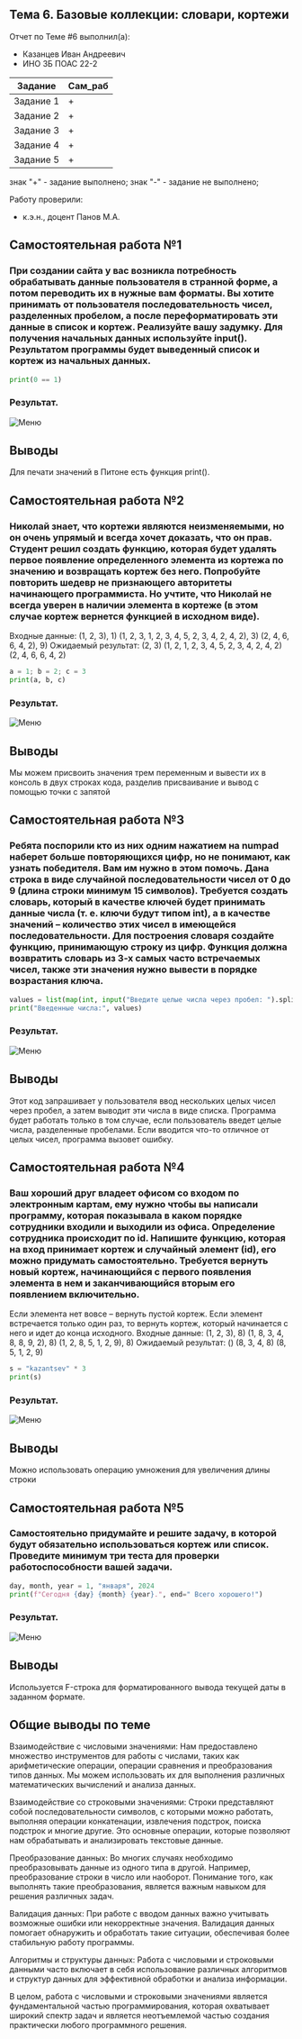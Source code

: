 ## Тема 6. Базовые коллекции: словари, кортежи
Отчет по Теме #6 выполнил(а):
- Казанцев Иван Андреевич
- ИНО ЗБ ПОАС 22-2

| Задание | Сам_раб |
| ------ | ------ |
| Задание 1 | + |
| Задание 2 | + |
| Задание 3 | + |
| Задание 4 | + |
| Задание 5 | + |

знак "+" - задание выполнено; знак "-" - задание не выполнено;

Работу проверили:
- к.э.н., доцент Панов М.А.

## Самостоятельная работа №1
### При создании сайта у вас возникла потребность обрабатывать данные пользователя в странной форме, а потом переводить их в нужные вам форматы. Вы хотите принимать от пользователя последовательность чисел, разделенных пробелом, а после переформатировать эти данные в список и кортеж. Реализуйте вашу задумку. Для получения начальных данных используйте input(). Результатом программы будет выведенный список и кортеж из начальных данных.

```python
print(0 == 1)
```
### Результат.
![Меню](https://github.com/KazantsevIvanAndreevich/software_engineering/blob/%D0%A2%D0%B5%D0%BC%D0%B0_2/pic/tema2_1.png)

## Выводы
Для печати значений в Питоне есть функция print().
  
## Самостоятельная работа №2
### Николай знает, что кортежи являются неизменяемыми, но он очень упрямый и всегда хочет доказать, что он прав. Студент решил создать функцию, которая будет удалять первое появление определенного элемента из кортежа по значению и возвращать кортеж без него. Попробуйте повторить шедевр не признающего авторитеты начинающего программиста. Но учтите, что Николай не всегда уверен в наличии элемента в кортеже (в этом случае кортеж вернется функцией в исходном виде).
Входные данные: 
(1, 2, 3), 1)
(1, 2, 3, 1, 2, 3, 4, 5, 2, 3, 4, 2, 4, 2), 3)
(2, 4, 6, 6, 4, 2), 9) 
Ожидаемый результат:
(2, 3) 
(1, 2, 1, 2, 3, 4, 5, 2, 3, 4, 2, 4, 2) 
(2, 4, 6, 6, 4, 2)

```python
a = 1; b = 2; c = 3
print(a, b, c)
```
### Результат.
![Меню](https://github.com/KazantsevIvanAndreevich/software_engineering/blob/%D0%A2%D0%B5%D0%BC%D0%B0_2/pic/tema2_2.png)

## Выводы
Мы можем присвоить значения трем переменным и вывести их в консоль в двух строках кода, разделив присваивание и вывод с помощью точки с запятой
  
## Самостоятельная работа №3
### Ребята поспорили кто из них одним нажатием на numpad наберет больше повторяющихся цифр, но не понимают, как узнать победителя. Вам им нужно в этом помочь. Дана строка в виде случайной последовательности чисел от 0 до 9 (длина строки минимум 15 символов). Требуется создать словарь, который в качестве ключей будет принимать данные числа (т. е. ключи будут типом int), а в качестве значений – количество этих чисел в имеющейся последовательности. Для построения словаря создайте функцию, принимающую строку из цифр. Функция должна возвратить словарь из 3-х самых часто встречаемых чисел, также эти значения нужно вывести в порядке возрастания ключа.
```python
values = list(map(int, input("Введите целые числа через пробел: ").split()))
print("Введенные числа:", values)
```
### Результат.
![Меню](https://github.com/KazantsevIvanAndreevich/software_engineering/blob/%D0%A2%D0%B5%D0%BC%D0%B0_2/pic/tema2_3.png)

## Выводы
Этот код запрашивает у пользователя ввод нескольких целых чисел через пробел, а затем выводит эти числа в виде списка. Программа будет работать только в том случае, если пользователь введет целые числа, разделенные пробелами. Если вводится что-то отличное от целых чисел, программа вызовет ошибку.
  
## Самостоятельная работа №4
### Ваш хороший друг владеет офисом со входом по электронным картам, ему нужно чтобы вы написали программу, которая показывала в каком порядке сотрудники входили и выходили из офиса. Определение сотрудника происходит по id. Напишите функцию, которая на вход принимает кортеж и случайный элемент (id), его можно придумать самостоятельно. Требуется вернуть новый кортеж, начинающийся с первого появления элемента в нем и заканчивающийся вторым его появлением включительно. 
Если элемента нет вовсе – вернуть пустой кортеж. 
Если элемент встречается только один раз, то вернуть кортеж, который начинается с него и идет до конца исходного. 
Входные данные: 
(1, 2, 3), 8) 
(1, 8, 3, 4, 8, 8, 9, 2), 8)
(1, 2, 8, 5, 1, 2, 9), 8)
Ожидаемый результат:
() 
(8, 3, 4, 8) 
(8, 5, 1, 2, 9)

```python
s = "kazantsev" * 3
print(s)
```
### Результат.
![Меню](https://github.com/KazantsevIvanAndreevich/software_engineering/blob/%D0%A2%D0%B5%D0%BC%D0%B0_2/pic/tema2_4.png)

## Выводы
Можно использовать операцию умножения для увеличения длины строки
  
## Самостоятельная работа №5
### Самостоятельно придумайте и решите задачу, в которой будут обязательно использоваться кортеж или список. Проведите минимум три теста для проверки работоспособности вашей задачи.

```python
day, month, year = 1, "января", 2024
print(f"Сегодня {day} {month} {year}.", end=" Всего хорошего!")
```
### Результат.
![Меню](https://github.com/KazantsevIvanAndreevich/software_engineering/blob/%D0%A2%D0%B5%D0%BC%D0%B0_2/pic/tema2_5.png)

## Выводы
Используется F-строка для форматированного вывода текущей даты в заданном формате. 
  
## Общие выводы по теме
Взаимодействие с числовыми значениями: Нам предоставлено множество инструментов для работы с числами, таких как арифметические операции, операции сравнения и преобразования типов данных. Мы можем использовать их для выполнения различных математических вычислений и анализа данных.

Взаимодействие со строковыми значениями: Строки представляют собой последовательности символов, с которыми можно работать, выполняя операции конкатенации, извлечения подстрок, поиска подстрок и многие другие. Это основные операции, которые позволяют нам обрабатывать и анализировать текстовые данные.

Преобразование данных: Во многих случаях необходимо преобразовывать данные из одного типа в другой. Например, преобразование строки в число или наоборот. Понимание того, как выполнять такие преобразования, является важным навыком для решения различных задач.

Валидация данных: При работе с вводом данных важно учитывать возможные ошибки или некорректные значения. Валидация данных помогает обнаружить и обработать такие ситуации, обеспечивая более стабильную работу программы.

Алгоритмы и структуры данных: Работа с числовыми и строковыми данными часто включает в себя использование различных алгоритмов и структур данных для эффективной обработки и анализа информации.

В целом, работа с числовыми и строковыми значениями является фундаментальной частью программирования, которая охватывает широкий спектр задач и является неотъемлемой частью создания практически любого программного решения.
